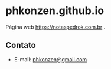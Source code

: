 # phkonzen.github.io

Página web https://notaspedrok.com.br .

## Contato

* E-mail: phkonzen@gmail.com
